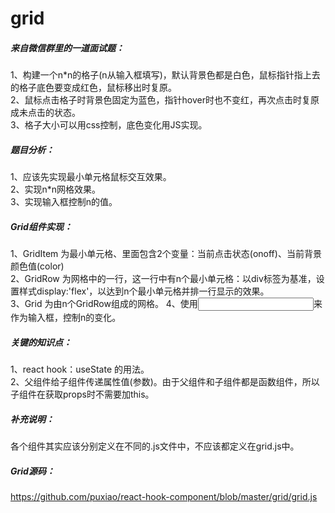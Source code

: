 # grid

##### 来自微信群里的一道面试题：  
1、构建一个n\*n的格子(n从输入框填写)，默认背景色都是白色，鼠标指针指上去的格子底色要变成红色，鼠标移出时复原。  
2、鼠标点击格子时背景色固定为蓝色，指针hover时也不变红，再次点击时复原成未点击的状态。  
3、格子大小可以用css控制，底色变化用JS实现。  

##### 题目分析：  
1、应该先实现最小单元格鼠标交互效果。  
2、实现n\*n网格效果。  
3、实现输入框控制n的值。  

##### Grid组件实现：  
1、GridItem 为最小单元格、里面包含2个变量：当前点击状态(onoff)、当前背景颜色值(color)  
2、GridRow 为网格中的一行，这一行中有n个最小单元格：以div标签为基准，设置样式display:'flex'，以达到n个最小单元格并排一行显示的效果。  
3、Grid 为由n个GridRow组成的网格。
4、使用<input type='number' />来作为输入框，控制n的变化。

##### 关键的知识点：  
1、react hook：useState 的用法。  
2、父组件给子组件传递属性值(参数)。由于父组件和子组件都是函数组件，所以子组件在获取props时不需要加this。  

##### 补充说明：  
各个组件其实应该分别定义在不同的.js文件中，不应该都定义在grid.js中。

##### Grid源码：  
https://github.com/puxiao/react-hook-component/blob/master/grid/grid.js
